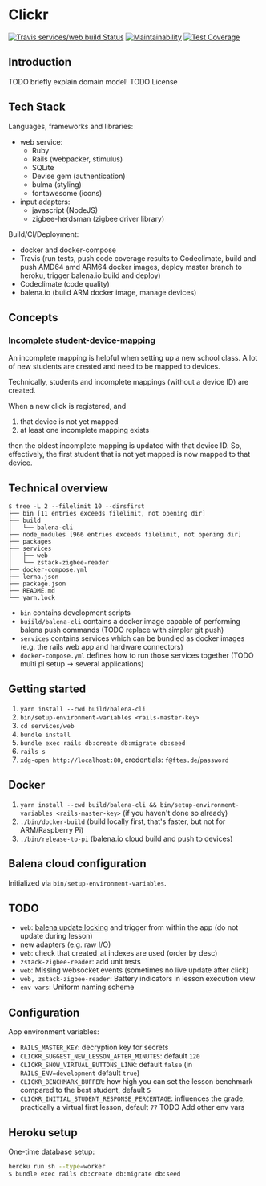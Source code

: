 # Clickr
[![Travis services/web build Status](https://travis-ci.com/ftes/clickr-rails.svg?branch=master)](https://travis-ci.com/ftes/clickr-rails)
[![Maintainability](https://api.codeclimate.com/v1/badges/2e8f539b798959baf7e9/maintainability)](https://codeclimate.com/github/ftes/clickr-rails/maintainability)
[![Test Coverage](https://api.codeclimate.com/v1/badges/2e8f539b798959baf7e9/test_coverage)](https://codeclimate.com/github/ftes/clickr-rails/test_coverage)

## Introduction
TODO briefly explain domain model!
TODO License

## Tech Stack
Languages, frameworks and libraries:
- web service:
    - Ruby
    - Rails (webpacker, stimulus)
    - SQLite
    - Devise gem (authentication)
    - bulma (styling)
    - fontawesome (icons)
- input adapters:
    - javascript (NodeJS)
    - zigbee-herdsman (zigbee driver library)

Build/CI/Deployment:
- docker and docker-compose
- Travis (run tests, push code coverage results to Codeclimate, build and push AMD64 amd ARM64 docker images, deploy master branch to heroku, trigger balena.io build and deploy)
- Codeclimate (code quality)
- balena.io (build ARM docker image, manage devices)

## Concepts

### Incomplete student-device-mapping
An incomplete mapping is helpful when setting up a new school class.
A lot of new students are created and need to be mapped to devices.

Technically, students and incomplete mappings (without a device ID) are created.

When a new click is registered, and
1. that device is not yet mapped
2. at least one incomplete mapping exists

then the oldest incomplete mapping is updated with that device ID.
So, effectively, the first student that is not yet mapped is now mapped to that device.

## Technical overview
```
$ tree -L 2 --filelimit 10 --dirsfirst
├── bin [11 entries exceeds filelimit, not opening dir]
├── build
│   └── balena-cli
├── node_modules [966 entries exceeds filelimit, not opening dir]
├── packages
├── services
│   ├── web
│   └── zstack-zigbee-reader
├── docker-compose.yml
├── lerna.json
├── package.json
├── README.md
└── yarn.lock
```

- `bin` contains development scripts
- `buiild/balena-cli` contains a docker image capable of performing balena push commands (TODO replace with simpler git push)
- `services` contains services which can be bundled as docker images (e.g. the rails web app and hardware connectors)
- `docker-compose.yml` defines how to run those services together (TODO multi pi setup -> several applications)

## Getting started
1. `yarn install --cwd build/balena-cli`
2. `bin/setup-environment-variables <rails-master-key>`
3. `cd services/web`
4. `bundle install`
5. `bundle exec rails db:create db:migrate db:seed`
6. `rails s`
7. `xdg-open http://localhost:80`, credentials: `f@ftes.de`/`password`

## Docker
1. `yarn install --cwd build/balena-cli && bin/setup-environment-variables <rails-master-key>` (if you haven't done so already)
2. `./bin/docker-build` (build locally first, that's faster, but not for ARM/Raspberry Pi)
3. `./bin/release-to-pi` (balena.io cloud build and push to devices)

## Balena cloud configuration
Initialized via `bin/setup-environment-variables`.

## TODO
- `web`: [balena update locking](https://www.balena.io/docs/learn/deploy/release-strategy/update-locking/) and trigger from within the app (do not update during lesson)
- new adapters (e.g. raw I/O)
- `web`: check that created_at indexes are used (order by desc)
- `zstack-zigbee-reader`: add unit tests
- `web`: Missing websocket events (sometimes no live update after click)
- `web, zstack-zigbee-reader`: Battery indicators in lesson execution view
- `env vars`: Uniform naming scheme

## Configuration
App environment variables:
- `RAILS_MASTER_KEY`: decryption key for secrets
- `CLICKR_SUGGEST_NEW_LESSON_AFTER_MINUTES`: default `120`
- `CLICKR_SHOW_VIRTUAL_BUTTONS_LINK`: default `false` (in `RAILS_ENV=development` default `true`)
- `CLICKR_BENCHMARK_BUFFER`: how high you can set the lesson benchmark compared to the best student, default `5`
- `CLICKR_INITIAL_STUDENT_RESPONSE_PERCENTAGE`: influences the grade, practically a virtual first lesson, default `77`
TODO Add other env vars

## Heroku setup
One-time database setup:
```sh
heroku run sh --type=worker
$ bundle exec rails db:create db:migrate db:seed
```
